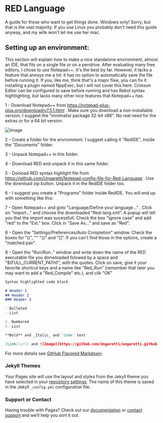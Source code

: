 # RED Language

A guide for those who want to get things done.
Windows only! 
Sorry, but that is the vast majority. If you use Linux you probably don't need this guide anyway, and my wife won't let me use her mac.

## Setting up an environment:
This section will explain how to make a nice standalone environment, almost an IDE, that fits on a single file or on a pendrive. After evaluating many free editors, I chose to use Notepad++. It's the best by far. However, it lacks a feature that annoys me a lot: it has no option to automatically save the file before running it. If you, like me, think that's a major flaw, you can fix it installing a plugin named NppExec, but I will not cover this here. Crimson Editor can be configured to save before running and has Rebol syntax hightlighting, but lacks many other nice features that Notepad++ has.

1 - Download Notepad++ from https://notepad-plus-plus.org/download/v7.5.1.html . Make sure you download a non-installable version, I suggest the "minimalist package 32-bit x86". No real need for the extras or for a 64 bit version.

![Image](https://github.com/Ungaretti/ungaretti.github.io/tree/master/assets/1.jpg)

2 - Create a folder for the environment. I suggest calling it "RedIDE", inside the "Documents" folder.

3 - Unpack Notepad++ in this folder.

4 - Download RED and unpack it in this same folder.

5 - Donload RED syntax highlight file from https://github.com/Ungaretti/Notepad-config-file-for-Red-Language . Use the download zip button. Unpack it in the RedIDE folder too.

6 - I suggest you create a "Programs" folder inside RedIDE. You will end up with something like this:

7 - Open Notepad++ and goto "Language/Define your language..." . Click on "Import..." and choose the downloaded "Red-lang.xml". A popup will tell you that the import was sucessfull. Check the box "Ignore case" and add "red" to the "Ext." box. Click in "Save As..." and save as "Red".

8 - Open the "Settings/Preferences/Auto Completion" window. Check the boxes for "()", "" "{}" and "[]". If you can't find those in the options, create a "matched pair".

9 - Open the "Run/Run.." window and write down the name of the RED executable file you donwloaded folowed by a space and "$(FULL_CURRENT_PATH)", with the quotes. Click on save, give it your favorite shortcut keys and a name like "Red_Run" (remember that  later you may want to add a "Red_Compile" etc.), and clik "OK"





```markdown
Syntax highlighted code block

# Header 1
## Header 2
### Header 3

- Bulleted
- List

1. Numbered
2. List

**Bold** and _Italic_ and `Code` text

[Link](url) and ![Image](https://github.com/Ungaretti/ungaretti.github.io/tree/master/assets)
```

For more details see [GitHub Flavored Markdown](https://guides.github.com/features/mastering-markdown/).

### Jekyll Themes

Your Pages site will use the layout and styles from the Jekyll theme you have selected in your [repository settings](https://github.com/Ungaretti/ungaretti.github.io/settings). The name of this theme is saved in the Jekyll `_config.yml` configuration file.

### Support or Contact

Having trouble with Pages? Check out our [documentation](https://help.github.com/categories/github-pages-basics/) or [contact support](https://github.com/contact) and we’ll help you sort it out.
